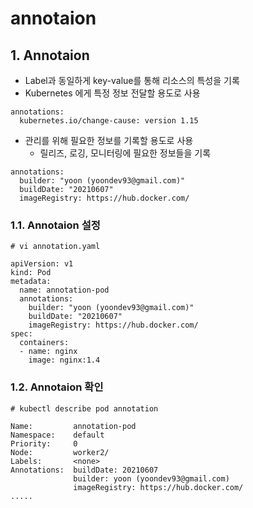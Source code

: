 # annotaion

## 1. Annotaion

- Label과 동일하게 key-value를 통해 리소스의 특성을 기록
- Kubernetes 에게 특정 정보 전달할 용도로 사용
```text
annotations:
  kubernetes.io/change-cause: version 1.15
```  
- 관리를 위해 필요한 정보를 기록할 용도로 사용
  - 릴리즈, 로깅, 모니터링에 필요한 정보들을 기록
```text
annotations:
  builder: "yoon (yoondev93@gmail.com)"
  buildDate: "20210607"
  imageRegistry: https://hub.docker.com/
```

### 1.1. Annotaion 설정
```text
# vi annotation.yaml

apiVersion: v1
kind: Pod
metadata:
  name: annotation-pod
  annotations:
    builder: "yoon (yoondev93@gmail.com)"
    buildDate: "20210607"
    imageRegistry: https://hub.docker.com/
spec:
  containers:
  - name: nginx
    image: nginx:1.4
```

### 1.2. Annotaion 확인

```text
# kubectl describe pod annotation

Name:         annotation-pod
Namespace:    default
Priority:     0
Node:         worker2/
Labels:       <none>
Annotations:  buildDate: 20210607
              builder: yoon (yoondev93@gmail.com)
              imageRegistry: https://hub.docker.com/
.....
```